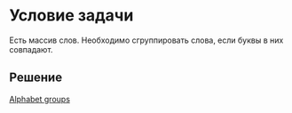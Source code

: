 # Условие задачи
Есть массив слов. Необходимо сгруппировать слова, если буквы в них совпадают.
## Решение
[Alphabet groups](GroupWordsByAlphabet.java)
